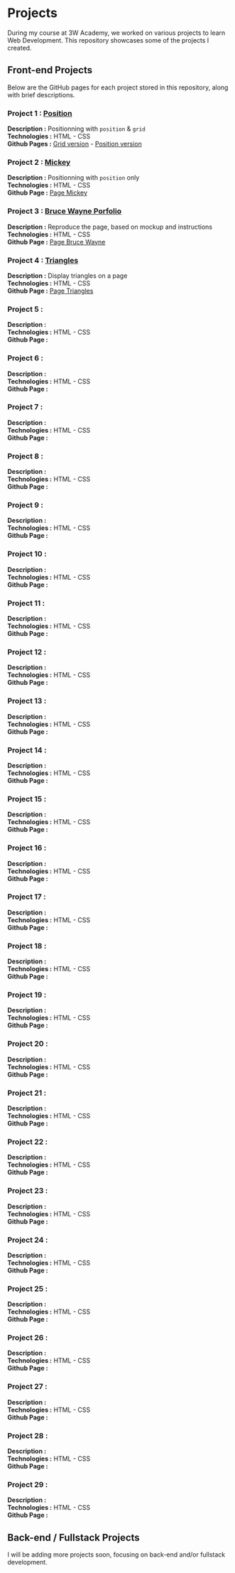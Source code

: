 # Projects
During my course at 3W Academy, we worked on various projects to learn Web Development. This repository showcases some of the projects I created.

## Front-end Projects
Below are the GitHub pages for each project stored in this repository, along with brief descriptions.

### Project 1 : [Position](https://github.com/Tiffany-Dby/3wacademy/tree/main/01-position-grid)
__Description :__ Positionning with `position` & `grid`\
__Technologies :__ HTML  -  CSS\
__Github Pages :__ [Grid version](https://tiffany-dby.github.io/3wacademy/01-position-grid/07-grid/)  -  [Position version](https://tiffany-dby.github.io/3wacademy/01-position-grid/07-position/)

### Project 2 : [Mickey](https://github.com/Tiffany-Dby/3wacademy/tree/main/02-mickey)
__Description :__ Positionning with `position` only\
__Technologies :__ HTML  -  CSS\
__Github Page :__ [Page Mickey](https://tiffany-dby.github.io/3wacademy/02-mickey/)

### Project 3 : [Bruce Wayne Porfolio](https://github.com/Tiffany-Dby/3wacademy/tree/main/03-portfolio-bruce-wayne)
__Description :__ Reproduce the page, based on mockup and instructions\
__Technologies :__ HTML  -  CSS\
__Github Page :__ [Page Bruce Wayne](https://tiffany-dby.github.io/3wacademy/03-portfolio-bruce-wayne/)

### Project 4 : [Triangles](https://github.com/Tiffany-Dby/3wacademy/tree/main/04-triangles)
__Description :__ Display triangles on a page\
__Technologies :__ HTML  -  CSS\
__Github Page :__ [Page Triangles](https://tiffany-dby.github.io/3wacademy/04-triangles/)

### Project 5 : []()
__Description :__ \
__Technologies :__ HTML  -  CSS\
__Github Page :__ []()

### Project 6 : []()
__Description :__ \
__Technologies :__ HTML  -  CSS\
__Github Page :__ []()

### Project 7 : []()
__Description :__ \
__Technologies :__ HTML  -  CSS\
__Github Page :__ []()

### Project 8 : []()
__Description :__ \
__Technologies :__ HTML  -  CSS\
__Github Page :__ []()

### Project 9 : []()
__Description :__ \
__Technologies :__ HTML  -  CSS\
__Github Page :__ []()

### Project 10 : []()
__Description :__ \
__Technologies :__ HTML  -  CSS\
__Github Page :__ []()

### Project 11 : []()
__Description :__ \
__Technologies :__ HTML  -  CSS\
__Github Page :__ []()

### Project 12 : []()
__Description :__ \
__Technologies :__ HTML  -  CSS\
__Github Page :__ []()

### Project 13 : []()
__Description :__ \
__Technologies :__ HTML  -  CSS\
__Github Page :__ []()

### Project 14 : []()
__Description :__ \
__Technologies :__ HTML  -  CSS\
__Github Page :__ []()

### Project 15 : []()
__Description :__ \
__Technologies :__ HTML  -  CSS\
__Github Page :__ []()

### Project 16 : []()
__Description :__ \
__Technologies :__ HTML  -  CSS\
__Github Page :__ []()

### Project 17 : []()
__Description :__ \
__Technologies :__ HTML  -  CSS\
__Github Page :__ []()

### Project 18 : []()
__Description :__ \
__Technologies :__ HTML  -  CSS\
__Github Page :__ []()

### Project 19 : []()
__Description :__ \
__Technologies :__ HTML  -  CSS\
__Github Page :__ []()

### Project 20 : []()
__Description :__ \
__Technologies :__ HTML  -  CSS\
__Github Page :__ []()

### Project 21 : []()
__Description :__ \
__Technologies :__ HTML  -  CSS\
__Github Page :__ []()

### Project 22 : []()
__Description :__ \
__Technologies :__ HTML  -  CSS\
__Github Page :__ []()

### Project 23 : []()
__Description :__ \
__Technologies :__ HTML  -  CSS\
__Github Page :__ []()

### Project 24 : []()
__Description :__ \
__Technologies :__ HTML  -  CSS\
__Github Page :__ []()

### Project 25 : []()
__Description :__ \
__Technologies :__ HTML  -  CSS\
__Github Page :__ []()

### Project 26 : []()
__Description :__ \
__Technologies :__ HTML  -  CSS\
__Github Page :__ []()

### Project 27 : []()
__Description :__ \
__Technologies :__ HTML  -  CSS\
__Github Page :__ []()

### Project 28 : []()
__Description :__ \
__Technologies :__ HTML  -  CSS\
__Github Page :__ []()

### Project 29 : []()
__Description :__ \
__Technologies :__ HTML  -  CSS\
__Github Page :__ []()

## Back-end / Fullstack Projects
I will be adding more projects soon, focusing on back-end and/or fullstack development.

